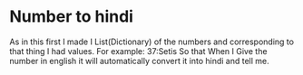 # Number to hindi
As in this first I made I List(Dictionary) of the numbers and corresponding to that thing I had values.
For example:
37:Setis 
So that When I Give the number in english it will automatically convert it into hindi and tell me.
